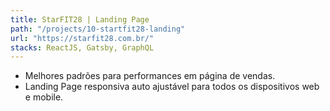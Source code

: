```yaml
---
title: StarFIT28 | Landing Page
path: "/projects/10-startfit28-landing"
url: "https://starfit28.com.br/"
stacks: ReactJS, Gatsby, GraphQL
---
```

- Melhores padrões para performances em página de vendas.
- Landing Page responsiva auto ajustável para todos os dispositivos web e mobile.
